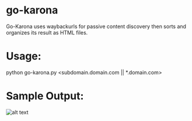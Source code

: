 # go-karona
Go-Karona uses waybackurls for passive content discovery then sorts and organizes its result as HTML files.

# Usage:

  python go-karona.py <subdomain.domain.com || *.domain.com>

# Sample Output:

  ![alt text](https://i.ibb.co/SyNZN8v/Screenshot-2020-03-30-Corona-Content-Discovery.png)
